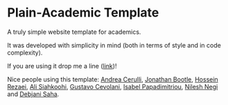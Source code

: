 # Plain-Academic Template
A truly simple website template for academics.


It was developed with simplicity in mind (both in terms of style and in code complexity).

If you are using it drop me a line ([link](https://mavroud.is))!

Nice people using this template: [Andrea Cerulli](http://andreacerulli.github.io/), [Jonathan Bootle](http://www0.cs.ucl.ac.uk/staff/J.Bootle/), [Hossein Rezaei](https://www.cs.ucf.edu/~rezaei), [Ali Siahkoohi](https://alisiahkoohi.github.io/), [Gustavo Cevolani](http://www.gustavocevolani.it/), [Isabel Papadimitriou](https://nlp.stanford.edu/~isabelvp/), [Nilesh Negi](https://nileshnegi.github.io/) and [Debjani Saha](https://www.cs.umd.edu/~dsaha/).

